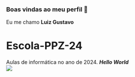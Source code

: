 ### Boas vindas ao meu perfil 👋
Eu me chamo **Luiz Gustavo**
# Escola-PPZ-24
Aulas de informática no ano de 2024.
**_Hello World_**   
![](https://media1.tenor.com/m/hdHxFwuzAPUAAAAC/hollow-knight-the-knight.gif)




